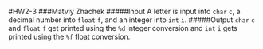 #HW2-3
###Matviy Zhachek
#####Input
A letter is input into `char` `c`, a decimal number into `float` `f`, and an integer into `int` `i`.
#####Output
`char` `c` and `float` `f` get printed using the `%d` integer conversion and `int` `i` gets printed using the `%f` float conversion.
